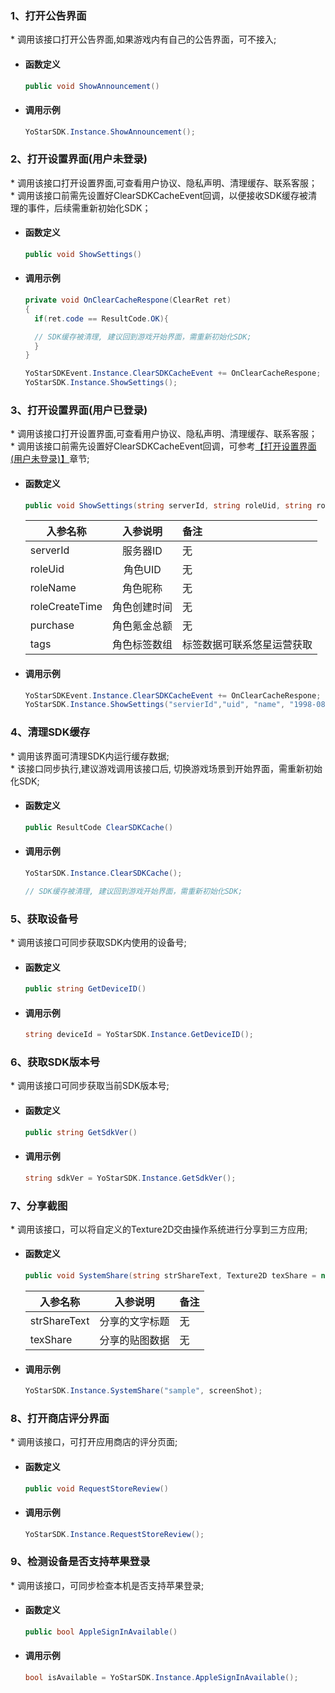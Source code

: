 ### 1、打开公告界面
\* 调用该接口打开公告界面,如果游戏内有自己的公告界面，可不接入;

- #### 函数定义
    ```cs
    public void ShowAnnouncement()
    ```
- #### 调用示例

    ```cs
    YoStarSDK.Instance.ShowAnnouncement();
    ```

### 2、打开设置界面(用户未登录)
<span id = "settings"/>

\* 调用该接口打开设置界面,可查看用户协议、隐私声明、清理缓存、联系客服；<br/>
\* 调用该接口前需先设置好ClearSDKCacheEvent回调，以便接收SDK缓存被清理的事件，后续需重新初始化SDK；

- #### 函数定义
    ```cs
    public void ShowSettings()
    ```
- #### 调用示例

    ```cs
    private void OnClearCacheRespone(ClearRet ret)
    {
      if(ret.code == ResultCode.OK){

      // SDK缓存被清理, 建议回到游戏开始界面，需重新初始化SDK;
      }
    }

    YoStarSDKEvent.Instance.ClearSDKCacheEvent += OnClearCacheRespone;
    YoStarSDK.Instance.ShowSettings();
    ```

### 3、打开设置界面(用户已登录)
\* 调用该接口打开设置界面,可查看用户协议、隐私声明、清理缓存、联系客服；<br/>
\* 调用该接口前需先设置好ClearSDKCacheEvent回调，可参考[【打开设置界面(用户未登录)】](#settings)章节;

- #### 函数定义
    ```cs
    public void ShowSettings(string serverId, string roleUid, string roleName, string roleCreateTime, int purchase, string[] tags)
    ```

    入参名称|入参说明|备注
    ---|:--:|:--|
    serverId| 服务器ID|无 |
    roleUid| 角色UID|无 |
    roleName| 角色昵称|无 |
    roleCreateTime| 角色创建时间|无 |
    purchase| 角色氪金总额|无 |
    tags| 角色标签数组| 标签数据可联系悠星运营获取 |

- #### 调用示例

    ```cs
    YoStarSDKEvent.Instance.ClearSDKCacheEvent += OnClearCacheRespone;
    YoStarSDK.Instance.ShowSettings("servierId","uid", "name", "1998-08-25", 100, new string[0]);
    ```

### 4、清理SDK缓存
\* 调用该界面可清理SDK内运行缓存数据;<br/>
\* 该接口同步执行,建议游戏调用该接口后, 切换游戏场景到开始界面，需重新初始化SDK;

- #### 函数定义
    ```cs
    public ResultCode ClearSDKCache()
    ```

- #### 调用示例

    ```cs
    YoStarSDK.Instance.ClearSDKCache();

    // SDK缓存被清理, 建议回到游戏开始界面，需重新初始化SDK;
    ```

### 5、获取设备号
\* 调用该接口可同步获取SDK内使用的设备号;

- #### 函数定义
    ```cs
    public string GetDeviceID()
    ```

- #### 调用示例

    ```cs
    string deviceId = YoStarSDK.Instance.GetDeviceID();
    ```

### 6、获取SDK版本号
\* 调用该接口可同步获取当前SDK版本号;

- #### 函数定义
    ```cs
    public string GetSdkVer()
    ```

- #### 调用示例

    ```cs
    string sdkVer = YoStarSDK.Instance.GetSdkVer();
    ```

### 7、分享截图
\* 调用该接口，可以将自定义的Texture2D交由操作系统进行分享到三方应用;

- #### 函数定义
    ```cs
    public void SystemShare(string strShareText, Texture2D texShare = null)
    ```

    入参名称|入参说明|备注
    ---|:--:|:--|
    strShareText| 分享的文字标题|无 |
    texShare| 分享的贴图数据 |无|


- #### 调用示例
    ```cs
    YoStarSDK.Instance.SystemShare("sample", screenShot);
    ```

### 8、打开商店评分界面
\* 调用该接口，可打开应用商店的评分页面;

- #### 函数定义
    ```cs
    public void RequestStoreReview()
    ```

- #### 调用示例
    ```cs
    YoStarSDK.Instance.RequestStoreReview();
    ```

### 9、检测设备是否支持苹果登录
\* 调用该接口，可同步检查本机是否支持苹果登录;

- #### 函数定义
    ```cs
    public bool AppleSignInAvailable()
    ```

- #### 调用示例
    ```cs
    bool isAvailable = YoStarSDK.Instance.AppleSignInAvailable();
    ```

